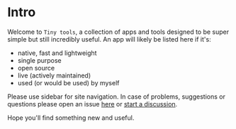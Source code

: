 # Intro

Welcome to `Tiny tools`, a collection of apps and tools designed to be super simple but still incredibly useful. An app will likely be listed here if it's:

- native, fast and lightweight
- single purpose
- open source
- live (actively maintained)
- used (or would be used) by myself

Please use sidebar for site navigation. In case of problems, suggestions or questions please open an issue [here](https://github.com/akapitoha/tinytools/issues) or [start a discussion](https://github.com/akapitoha/tinytools/discussions).

Hope you'll find something new and useful.
